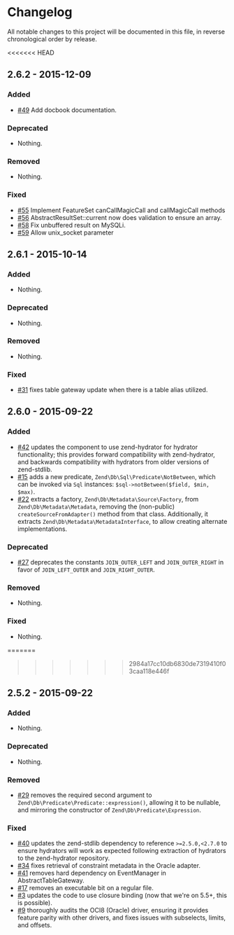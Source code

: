 # Changelog

All notable changes to this project will be documented in this file, in reverse chronological order by release.

<<<<<<< HEAD
## 2.6.2 - 2015-12-09

### Added

- [#49](https://github.com/zendframework/zend-db/pull/49) Add docbook
  documentation.

### Deprecated

- Nothing.

### Removed

- Nothing.

### Fixed

- [#55](https://github.com/zendframework/zend-db/pull/55) Implement FeatureSet
  canCallMagicCall and callMagicCall methods
- [#56](https://github.com/zendframework/zend-db/pull/56)
  AbstractResultSet::current now does validation to ensure an array.
- [#58](https://github.com/zendframework/zend-db/pull/58) Fix unbuffered result
  on MySQLi.
- [#59](https://github.com/zendframework/zend-db/pull/59) Allow unix_socket
  parameter

## 2.6.1 - 2015-10-14

### Added

- Nothing.

### Deprecated

- Nothing.

### Removed

- Nothing.

### Fixed

- [#31](https://github.com/zendframework/zend-db/pull/31) fixes table gateway
  update when there is a table alias utilized.

## 2.6.0 - 2015-09-22

### Added

- [#42](https://github.com/zendframework/zend-db/pull/42) updates the component
  to use zend-hydrator for hydrator functionality; this provides forward
  compatibility with zend-hydrator, and backwards compatibility with
  hydrators from older versions of zend-stdlib.
- [#15](https://github.com/zendframework/zend-db/pull/15) adds a new predicate,
  `Zend\Db\Sql\Predicate\NotBetween`, which can be invoked via `Sql`
  instances: `$sql->notBetween($field, $min, $max)`.
- [#22](https://github.com/zendframework/zend-db/pull/22) extracts a factory,
  `Zend\Db\Metadata\Source\Factory`, from `Zend\Db\Metadata\Metadata`,
  removing the (non-public) `createSourceFromAdapter()` method from that
  class. Additionally, it extracts `Zend\Db\Metadata\MetadataInterface`, to
  allow creating alternate implementations.

### Deprecated

- [#27](https://github.com/zendframework/zend-db/pull/27) deprecates the
  constants `JOIN_OUTER_LEFT` and `JOIN_OUTER_RIGHT` in favor of
  `JOIN_LEFT_OUTER` and `JOIN_RIGHT_OUTER`.

### Removed

- Nothing.

### Fixed

- Nothing.

=======
>>>>>>> 2984a17cc10db6830de7319410f03caa118e446f
## 2.5.2 - 2015-09-22

### Added

- Nothing.

### Deprecated

- Nothing.

### Removed

- [#29](https://github.com/zendframework/zend-db/pull/29) removes the required
  second argument to `Zend\Db\Predicate\Predicate::expression()`, allowing it to
  be nullable, and mirroring the constructor of `Zend\Db\Predicate\Expression`.

### Fixed

- [#40](https://github.com/zendframework/zend-db/pull/40) updates the
  zend-stdlib dependency to reference `>=2.5.0,<2.7.0` to ensure hydrators
  will work as expected following extraction of hydrators to the zend-hydrator
  repository.
- [#34](https://github.com/zendframework/zend-db/pull/34) fixes retrieval of
  constraint metadata in the Oracle adapter.
- [#41](https://github.com/zendframework/zend-db/pull/41) removes hard dependency
  on EventManager in AbstractTableGateway.
- [#17](https://github.com/zendframework/zend-db/pull/17) removes an executable
  bit on a regular file.
- [#3](https://github.com/zendframework/zend-db/pull/3) updates the code to use
  closure binding (now that we're on 5.5+, this is possible).
- [#9](https://github.com/zendframework/zend-db/pull/9) thoroughly audits the
  OCI8 (Oracle) driver, ensuring it provides feature parity with other drivers,
  and fixes issues with subselects, limits, and offsets.
